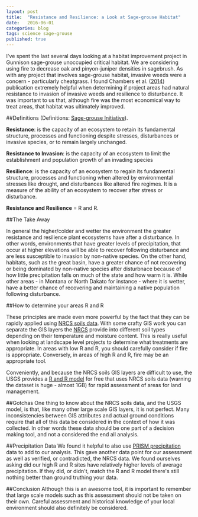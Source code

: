 ```yaml
---
layout: post
title:  "Resistance and Resilience: a Look at Sage-grouse Habitat"
date:   2016-06-01
categories: blog
tags: science sage-grouse
published: true
---
```


I've spent the last several days looking at a habitat improvement project in Gunnison sage-grouse unoccupied critical habitat. We are considering using fire to decrease oak and pinyon-juniper densities in sagebrush.  As with any project that involves sage-grouse habitat, invasive weeds were a concern - particularly cheatgrass. I found Chambers et al. ([2014][chambers]) publication extremely helpful when determining if project areas had natural resistance to invasion of invasive weeds and resilience to disturbance.  It was important to us that, although fire was the most economical way to treat areas, that habitat was ultimately improved.   

##Definitions
(Definitions: [Sage-grouse Initiative][sgi1]).

**Resistance**: is the capacity of an ecosystem to retain its fundamental structure, processes and functioning despite stresses, disturbances or invasive species, or to remain largely unchanged.

**Resistance to Invasion**: is the capacity of an ecosystem to limit the establishment and population growth of an invading species

**Resilience**: is the capacity of an ecosystem to regain its fundamental structure, processes and functioning when altered by environmental stresses like drought, and disturbances like altered fire regimes. It is a measure of the ability of an ecosystem to recover after stress or disturbance.

**Resistance and Resilience** = R and R. 

##The Take Away

In general the higher/colder and wetter the environment the greater resistance and resilience plant ecosystems have after a disturbance.  In other words, environments that have greater levels of precipitation, that occur at higher elevations will be able to recover following disturbance and are less susceptible to invasion by non-native species. On the other hand, habitats, such as the great basin, have a greater chance of not recovering or being dominated by non-native species after disturbnace because of how little precipitation falls on much of the state and how warm it is. While other areas - in Montana or North Dakato for instance - where it is wetter, have a better chance of recovering and maintaining a native population following disturbance. 

##How to determine your areas R and R

These principles are made even more powerful by the fact that they can be rapidly applied using [NRCS soils data][SSURGO].  With some crafty GIS work you can separate the GIS layers the [NRCS][SSURGO] provide into different soil types depending on their temperature and moisture content. This is really useful when looking at landscape level projects to determine what treatments are appropriate.  In areas with low R and R, you should carefully consider if fire is appropriate.   Conversely, in areas of high R and R, fire may be an appropriate tool.

Conveniently, and because the NRCS soils GIS layers are difficult to use, the USGS provides a [R and R model][usgs] for free that uses NRCS soils data (warning the dataset is huge - almost 1GB) for rapid assessment of areas for land management.

##Gotchas
One thing to know about the NRCS soils data, and the USGS model, is that, like many other large scale GIS layers, it is not perfect. Many inconsistencies between GIS attributes and actual ground conditions require that all of this data be considered in the context of how it was collected.  In other words these data should be one part of a decision making tool, and not a considered the end all analysis. 

##Precipitation Data
We found it helpful to also use [PRISM precipitation][prism] data to add to our analysis.  This gave another data point for our assessment as well as verified, or contradicted, the NRCS data.  We found ourselves asking did our high R and R sites have relatively higher levels of average precipitation. If they did, or didn't, match the R and R model there's still nothing better than ground truthing your data. 

##Conclusion
Although this is an awesome tool, it is important to remember that large scale models such as this assessment should not be taken on their own. Careful assessment and historical knowledge of your local environment should also definitely be considered. 



[sgi1]:       http://www.sagegrouseinitiative.com/wp-content/uploads/2013/07/Soil-Temp-Moist-Data-Fact-Sheet-HIGH-RES-012215.pdf

[chambers]:   http://oregonstate.edu/dept/eoarc/sites/default/files/824_using_resistance_resilience_2014.pdf

[usgs]:       https://www.sciencebase.gov/catalog/folder/538e5aa9e4b09202b547e56c

[SSURGO]:     http://www.nrcs.usda.gov/wps/portal/nrcs/detail/soils/survey/?cid=nrcs142p2_053627

[prism]:  http://www.prism.oregonstate.edu/normals/
